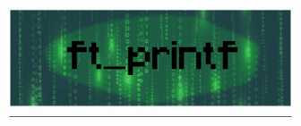
<div align="center">
<img width=1000 hiegth=400 src="https://github.com/Mou-SED/LogosD/blob/master/ft_prinfD.png">
</div>

<hr/>
